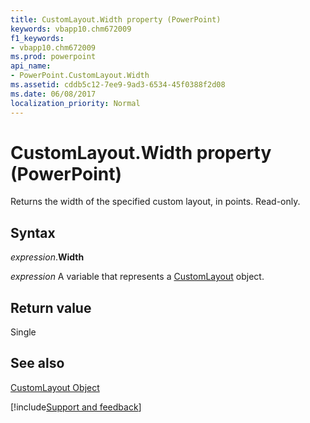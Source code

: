 ```yaml
---
title: CustomLayout.Width property (PowerPoint)
keywords: vbapp10.chm672009
f1_keywords:
- vbapp10.chm672009
ms.prod: powerpoint
api_name:
- PowerPoint.CustomLayout.Width
ms.assetid: cddb5c12-7ee9-9ad3-6534-45f0388f2d08
ms.date: 06/08/2017
localization_priority: Normal
---
```



# CustomLayout.Width property (PowerPoint)

Returns the width of the specified custom layout, in points. Read-only.


## Syntax

_expression_.**Width**

_expression_ A variable that represents a [CustomLayout](PowerPoint.CustomLayout.md) object.


## Return value

Single


## See also


[CustomLayout Object](PowerPoint.CustomLayout.md)

[!include[Support and feedback](~/includes/feedback-boilerplate.md)]